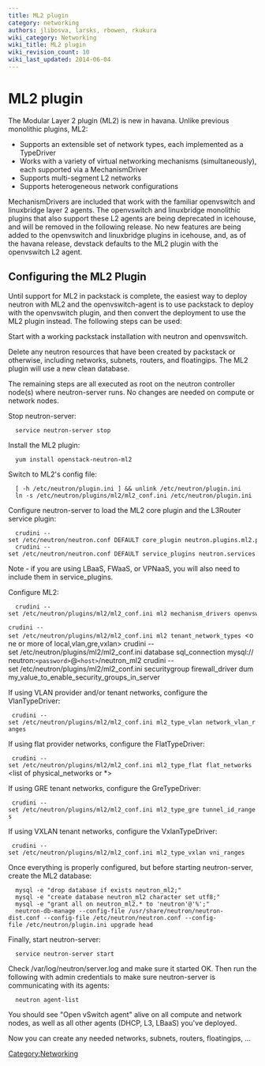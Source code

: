 ```yaml
---
title: ML2 plugin
category: networking
authors: jlibosva, larsks, rbowen, rkukura
wiki_category: Networking
wiki_title: ML2 plugin
wiki_revision_count: 10
wiki_last_updated: 2014-06-04
---
```


# ML2 plugin

The Modular Layer 2 plugin (ML2) is new in havana. Unlike previous monolithic plugins, ML2:

*   Supports an extensible set of network types, each implemented as a TypeDriver
*   Works with a variety of virtual networking mechanisms (simultaneously), each supported via a MechanismDriver
*   Supports multi-segment L2 networks
*   Supports heterogeneous network configurations

MechanismDrivers are included that work with the familiar openvswitch and linuxbridge layer 2 agents. The openvswitch and linuxbridge monolithic plugins that also support these L2 agents are being deprecated in icehouse, and will be removed in the following release. No new features are being added to the openvswitch and linuxbridge plugins in icehouse, and, as of the havana release, devstack defaults to the ML2 plugin with the openvswitch L2 agent.

## Configuring the ML2 Plugin

Until support for ML2 in packstack is complete, the easiest way to deploy neutron with ML2 and the openvswitch-agent is to use packstack to deploy with the openvswitch plugin, and then convert the deployment to use the ML2 plugin instead. The following steps can be used:

Start with a working packstack installation with neutron and openvswitch.

Delete any neutron resources that have been created by packstack or otherwise, including networks, subnets, routers, and floatingips. The ML2 plugin will use a new clean database.

The remaining steps are all executed as root on the neutron controller node(s) where neutron-server runs. No changes are needed on compute or network nodes.

Stop neutron-server:

      service neutron-server stop

Install the ML2 plugin:

      yum install openstack-neutron-ml2

Switch to ML2's config file:

      [ -h /etc/neutron/plugin.ini ] && unlink /etc/neutron/plugin.ini
      ln -s /etc/neutron/plugins/ml2/ml2_conf.ini /etc/neutron/plugin.ini

Configure neutron-server to load the ML2 core plugin and the L3Router service plugin:

      crudini --set /etc/neutron/neutron.conf DEFAULT core_plugin neutron.plugins.ml2.plugin.Ml2Plugin
      crudini --set /etc/neutron/neutron.conf DEFAULT service_plugins neutron.services.l3_router.l3_router_plugin.L3RouterPlugin

Note - if you are using LBaaS, FWaaS, or VPNaaS, you will also need to include them in service_plugins.

Configure ML2:

      crudini --set /etc/neutron/plugins/ml2/ml2_conf.ini ml2 mechanism_drivers openvswitch
`crudini --set /etc/neutron/plugins/ml2/ml2_conf.ini ml2 tenant_network_types `<one or more of local,vlan,gre,vxlan>
      crudini --set /etc/neutron/plugins/ml2/ml2_conf.ini database sql_connection mysql://neutron:`<password>`@`<host>`/neutron_ml2
      crudini --set /etc/neutron/plugins/ml2/ml2_conf.ini securitygroup firewall_driver dummy_value_to_enable_security_groups_in_server

If using VLAN provider and/or tenant networks, configure the VlanTypeDriver:

` crudini --set /etc/neutron/plugins/ml2/ml2_conf.ini ml2_type_vlan network_vlan_ranges `<same range syntax as openvswitch>

If using flat provider networks, configure the FlatTypeDriver:

` crudini --set /etc/neutron/plugins/ml2/ml2_conf.ini ml2_type_flat flat_networks `<list of physical_networks or *>

If using GRE tenant networks, configure the GreTypeDriver:

` crudini --set /etc/neutron/plugins/ml2/ml2_conf.ini ml2_type_gre tunnel_id_ranges `<list of ranges>

If using VXLAN tenant networks, configure the VxlanTypeDriver:

` crudini --set /etc/neutron/plugins/ml2/ml2_conf.ini ml2_type_vxlan vni_ranges `<list of ranges>

Once everything is properly configured, but before starting neutron-server, create the ML2 database:

      mysql -e "drop database if exists neutron_ml2;"
      mysql -e "create database neutron_ml2 character set utf8;"
      mysql -e "grant all on neutron_ml2.* to 'neutron'@'%';"
      neutron-db-manage --config-file /usr/share/neutron/neutron-dist.conf --config-file /etc/neutron/neutron.conf --config-file /etc/neutron/plugin.ini upgrade head

Finally, start neutron-server:

      service neutron-server start

Check /var/log/neutron/server.log and make sure it started OK. Then run the following with admin credentials to make sure neutron-server is communicating with its agents:

      neutron agent-list

You should see "Open vSwitch agent" alive on all compute and network nodes, as well as all other agents (DHCP, L3, LBaaS) you've deployed.

Now you can create any needed networks, subnets, routers, floatingips, ...

<Category:Networking>
